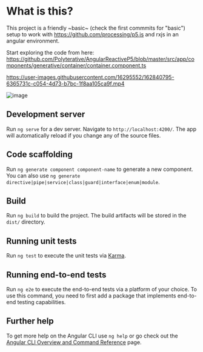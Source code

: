 # What is this?

This project is a friendly ~basic~ (check the first commmits for "basic") setup to work with https://github.com/processing/p5.js and rxjs in an angular environment.

Start exploring the code from here: https://github.com/Polyterative/AngularReactiveP5/blob/master/src/app/components/generative/container/container.component.ts


https://user-images.githubusercontent.com/16295552/162840795-6365731c-c054-4d73-b7bc-1f8aa105ca9f.mp4


![image](https://user-images.githubusercontent.com/16295552/162630917-eb2ac830-931f-4486-98f8-f3c3554bf960.png)

## Development server

Run `ng serve` for a dev server. Navigate to `http://localhost:4200/`. The app will automatically reload if you change any of the source files.

## Code scaffolding

Run `ng generate component component-name` to generate a new component. You can also use `ng generate directive|pipe|service|class|guard|interface|enum|module`.

## Build

Run `ng build` to build the project. The build artifacts will be stored in the `dist/` directory.

## Running unit tests

Run `ng test` to execute the unit tests via [Karma](https://karma-runner.github.io).

## Running end-to-end tests

Run `ng e2e` to execute the end-to-end tests via a platform of your choice. To use this command, you need to first add a package that implements end-to-end testing capabilities.

## Further help

To get more help on the Angular CLI use `ng help` or go check out the [Angular CLI Overview and Command Reference](https://angular.io/cli) page.
